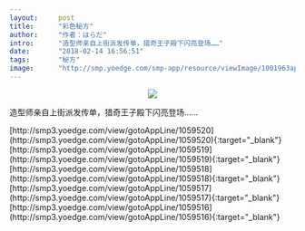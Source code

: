 ```yaml
---
layout:     post
title:      "彩色秘方"
author:     "作者：はらだ"
intro:      "造型师亲自上街派发传单，猎奇王子殿下闪亮登场……"
date:       "2018-02-14 16:56:51"
tags:       "秘方"
image:      "http://smp.yoedge.com/smp-app/resource/viewImage/1001963appline.png"
---
```

<div style="text-align: center">
<p><img src="http://smp.yoedge.com/smp-app/resource/viewImage/1001963appline.png"/></p>
</div>
<p class="post-meta">
<span>造型师亲自上街派发传单，猎奇王子殿下闪亮登场……</span>
</p>
[http://smp3.yoedge.com/view/gotoAppLine/1059520](http://smp3.yoedge.com/view/gotoAppLine/1059520){:target="_blank"}
[http://smp3.yoedge.com/view/gotoAppLine/1059519](http://smp3.yoedge.com/view/gotoAppLine/1059519){:target="_blank"}
[http://smp3.yoedge.com/view/gotoAppLine/1059518](http://smp3.yoedge.com/view/gotoAppLine/1059518){:target="_blank"}
[http://smp3.yoedge.com/view/gotoAppLine/1059517](http://smp3.yoedge.com/view/gotoAppLine/1059517){:target="_blank"}
[http://smp3.yoedge.com/view/gotoAppLine/1059516](http://smp3.yoedge.com/view/gotoAppLine/1059516){:target="_blank"}


